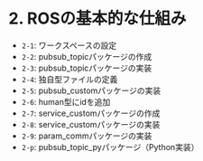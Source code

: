 # 2. ROSの基本的な仕組み

- `2-1`: ワークスペースの設定
- `2-2`: pubsub_topicパッケージの作成
- `2-3`: pubsub_topicパッケージの実装
- `2-4`: 独自型ファイルの定義
- `2-5`: pubsub_customパッケージの実装
- `2-6`: human型にidを追加
- `2-7`: service_customパッケージの作成
- `2-8`: service_customパッケージの実装
- `2-9`: param_commパッケージの実装
- `2-p`: pubsub_topic_pyパッケージ（Python実装）
